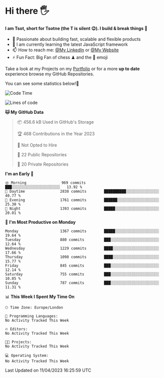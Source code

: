 # Hi there :raised_hand_with_fingers_splayed:
#### I am Tsot, short for Tsotne (the T is silent :wink:). I build & break things :space_invader:
- :telescope: Passionate about building fast, scalable and flexible products
- :seedling: I am currently learning the latest JavaScript framework 
- :mailbox: How to reach me: [@My LinkedIn](https://www.linkedin.com/in/tsotne-gvadzabia/) or [@My Website](https://tsotne.co.uk/contact)
- :zap: Fun Fact: Big Fan of chess ♟ and the 👾 emoji

Take a look at my Projects on my [Portfolio](https://tsotne.co.uk/) or for a more **up to date** experience browse my GitHub Repositories.

You can see some statistics below!:space_invader:
<!--START_SECTION:waka-->
![Code Time](http://img.shields.io/badge/Code%20Time-761%20hrs%202%20mins-blue)

![Lines of code](https://img.shields.io/badge/From%20Hello%20World%20I%27ve%20Written-4.4%20million%20lines%20of%20code-blue)

**🐱 My GitHub Data** 

> 📦 456.6 kB Used in GitHub's Storage 
 > 
> 🏆 468 Contributions in the Year 2023
 > 
> 🚫 Not Opted to Hire
 > 
> 📜 22 Public Repositories 
 > 
> 🔑 20 Private Repositories 
 > 
**I'm an Early 🐤** 

```text
🌞 Morning                969 commits         ███░░░░░░░░░░░░░░░░░░░░░░   13.92 % 
🌆 Daytime                2838 commits        ██████████░░░░░░░░░░░░░░░   40.77 % 
🌃 Evening                1761 commits        ██████░░░░░░░░░░░░░░░░░░░   25.30 % 
🌙 Night                  1393 commits        █████░░░░░░░░░░░░░░░░░░░░   20.01 % 
```
📅 **I'm Most Productive on Monday** 

```text
Monday                   1367 commits        █████░░░░░░░░░░░░░░░░░░░░   19.64 % 
Tuesday                  880 commits         ███░░░░░░░░░░░░░░░░░░░░░░   12.64 % 
Wednesday                1229 commits        ████░░░░░░░░░░░░░░░░░░░░░   17.66 % 
Thursday                 1098 commits        ████░░░░░░░░░░░░░░░░░░░░░   15.77 % 
Friday                   845 commits         ███░░░░░░░░░░░░░░░░░░░░░░   12.14 % 
Saturday                 755 commits         ███░░░░░░░░░░░░░░░░░░░░░░   10.85 % 
Sunday                   787 commits         ███░░░░░░░░░░░░░░░░░░░░░░   11.31 % 
```


📊 **This Week I Spent My Time On** 

```text
🕑︎ Time Zone: Europe/London

💬 Programming Languages: 
No Activity Tracked This Week

🔥 Editors: 
No Activity Tracked This Week

🐱‍💻 Projects: 
No Activity Tracked This Week

💻 Operating System: 
No Activity Tracked This Week
```


 Last Updated on 11/04/2023 16:25:59 UTC
<!--END_SECTION:waka-->
